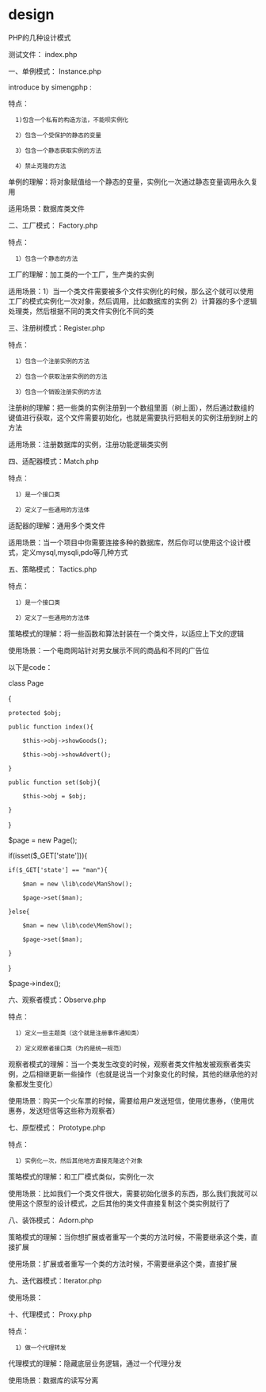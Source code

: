 # design
PHP的几种设计模式

测试文件：  index.php

一、单例模式：  Instance.php

introduce by simengphp :

特点：

      1)包含一个私有的构造方法，不能呗实例化

      2）包含一个受保护的静态的变量

      3）包含一个静态获取实例的方法

      4）禁止克隆的方法

单例的理解：将对象赋值给一个静态的变量，实例化一次通过静态变量调用永久复用

适用场景：数据库类文件






二、工厂模式：  Factory.php

特点：

      1）包含一个静态的方法

工厂的理解：加工类的一个工厂，生产类的实例

适用场景：1）当一个类文件需要被多个文件实例化的时候，那么这个就可以使用工厂的模式实例化一次对象，然后调用，比如数据库的实例 2）计算器的多个逻辑处理类，然后根据不同的类文件实例化不同的类


三、注册树模式：Register.php

特点：

      1）包含一个注册实例的方法

      2）包含一个获取注册实例的的方法

      3）包含一个销毁注册实例的方法

注册树的理解：把一些类的实例注册到一个数组里面（树上面），然后通过数组的键值进行获取，这个文件需要初始化，也就是需要执行把相关的实例注册到树上的方法

适用场景：注册数据库的实例，注册功能逻辑类实例





四、适配器模式：Match.php

特点：

      1）是一个接口类

      2）定义了一些通用的方法体

适配器的理解：通用多个类文件

适用场景：当一个项目中你需要连接多种的数据库，然后你可以使用这个设计模式，定义mysql,mysqli,pdo等几种方式





五、策略模式：  Tactics.php

特点：

      1）是一个接口类

      2）定义了一些通用的方法体

策略模式的理解：将一些函数和算法封装在一个类文件，以适应上下文的逻辑

使用场景：一个电商网站针对男女展示不同的商品和不同的广告位

以下是code：


class Page

{

    protected $obj;

    public function index(){

        $this->obj->showGoods();

        $this->obj->showAdvert();

    }

    public function set($obj){

        $this->obj = $obj;

    }

}

$page = new Page();

if(isset($_GET['state'])){

    if($_GET['state'] == "man"){

        $man = new \lib\code\ManShow();

        $page->set($man);

    }else{

        $man = new \lib\code\MemShow();

        $page->set($man);

    }

}


$page->index();


六、观察者模式：Observe.php

特点：

      1）定义一些主题类（这个就是注册事件通知类）

      2）定义观察者接口类（为的是统一规范）


观察者模式的理解：当一个类发生改变的时候，观察者类文件触发被观察者类实例，之后相继更新一些操作（也就是说当一个对象变化的时候，其他的继承他的对象都发生变化）

使用场景：购买一个火车票的时候，需要给用户发送短信，使用优惠券，（使用优惠券，发送短信等这些称为观察者）


七、原型模式：  Prototype.php

特点：

      1）实例化一次，然后其他地方直接克隆这个对象


策略模式的理解：和工厂模式类似，实例化一次

使用场景：比如我们一个类文件很大，需要初始化很多的东西，那么我们我就可以使用这个原型的设计模式，之后其他的类文件直接复制这个类实例就行了


八、装饰模式：  Adorn.php


策略模式的理解：当你想扩展或者重写一个类的方法时候，不需要继承这个类，直接扩展

使用场景：扩展或者重写一个类的方法时候，不需要继承这个类，直接扩展

九、迭代器模式：Iterator.php

使用场景：

十、代理模式：  Proxy.php

特点：

      1）做一个代理转发

代理模式的理解：隐藏底层业务逻辑，通过一个代理分发

使用场景：数据库的读写分离



